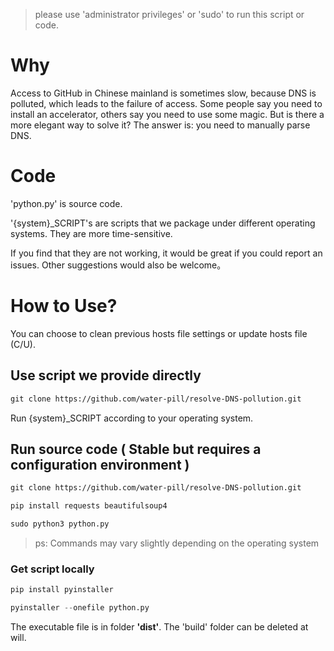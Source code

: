 > please use 'administrator privileges' or 'sudo' to run this script or code.

# Why 

Access to GitHub in Chinese mainland is sometimes slow, because DNS is polluted, which leads to the failure of access. Some people say you need to install an accelerator, others say you need to use some magic. But is there a more elegant way to solve it? The answer is: you need to manually parse DNS.

# Code

'python.py' is source code.

'{system}_SCRIPT's are scripts that we package under different operating systems. They are more time-sensitive.

If you find that they are not working, it would be great if you could report an issues. Other suggestions would also be welcome。

# How to Use?

You can choose to clean previous hosts file settings or update hosts file (C/U).

## Use script we provide directly 

```txt
git clone https://github.com/water-pill/resolve-DNS-pollution.git
```

Run {system}_SCRIPT according to your operating system.


## Run source code ( Stable but requires a configuration environment )

```txt
git clone https://github.com/water-pill/resolve-DNS-pollution.git
```

```python
pip install requests beautifulsoup4
```

```python
sudo python3 python.py
```
> ps: Commands may vary slightly depending on the operating system

### Get script locally

```python
pip install pyinstaller
```

```python
pyinstaller --onefile python.py
```

The executable file is in folder <strong>'dist'</strong>. The 'build' folder can be deleted at will.
